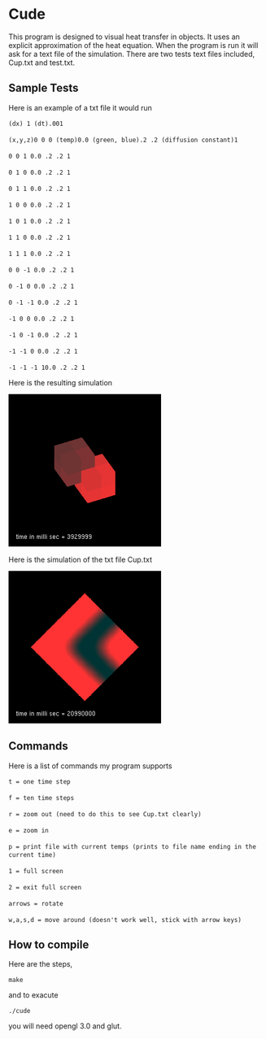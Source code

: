 # Cude

This program is designed to visual heat transfer in objects. It uses an explicit approximation of the heat equation. When the program is run it will ask for a text file of the simulation. There are two tests text files included, Cup.txt and test.txt.

 
## Sample Tests

Here is an example of a txt file it would run

```
(dx) 1 (dt).001

(x,y,z)0 0 0 (temp)0.0 (green, blue).2 .2 (diffusion constant)1

0 0 1 0.0 .2 .2 1

0 1 0 0.0 .2 .2 1

0 1 1 0.0 .2 .2 1

1 0 0 0.0 .2 .2 1

1 0 1 0.0 .2 .2 1

1 1 0 0.0 .2 .2 1

1 1 1 0.0 .2 .2 1

0 0 -1 0.0 .2 .2 1

0 -1 0 0.0 .2 .2 1

0 -1 -1 0.0 .2 .2 1

-1 0 0 0.0 .2 .2 1

-1 0 -1 0.0 .2 .2 1

-1 -1 0 0.0 .2 .2 1

-1 -1 -1 10.0 .2 .2 1
```

Here is the resulting simulation


![ScreenShot](https://github.com/loliverhennigh/Cude/blob/master/test.png)

Here is the simulation of the txt file Cup.txt

![ScreenShot](https://github.com/loliverhennigh/Cude/blob/master/Cup.png)


## Commands

Here is a list of commands my program supports

```
t = one time step

f = ten time steps

r = zoom out (need to do this to see Cup.txt clearly)

e = zoom in

p = print file with current temps (prints to file name ending in the current time)

1 = full screen

2 = exit full screen

arrows = rotate

w,a,s,d = move around (doesn't work well, stick with arrow keys)

```

## How to compile

Here are the steps,

```
make
```
and to exacute
```
./cude
```
you will need opengl 3.0 and glut.










